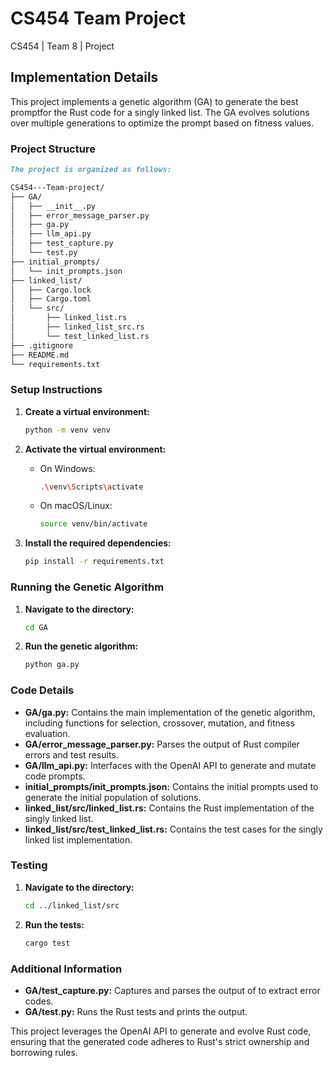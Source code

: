 # CS454 Team Project
CS454 | Team 8 | Project

## Implementation Details

This project implements a genetic algorithm (GA) to generate the best promptfor the Rust code for a singly linked list. The GA evolves solutions over multiple generations to optimize the prompt based on fitness values.

### Project Structure
````markdown
The project is organized as follows:

CS454---Team-project/
├── GA/
│   ├── __init__.py
│   ├── error_message_parser.py
│   ├── ga.py
│   ├── llm_api.py
│   ├── test_capture.py
│   └── test.py
├── initial_prompts/
│   └── init_prompts.json
├── linked_list/
│   ├── Cargo.lock
│   ├── Cargo.toml
│   └── src/
│       ├── linked_list.rs
│       ├── linked_list_src.rs
│       └── test_linked_list.rs
├── .gitignore
├── README.md
└── requirements.txt
````

### Setup Instructions

1. **Create a virtual environment:**

    ```sh
    python -m venv venv
    ```

2. **Activate the virtual environment:**

    - On Windows:

        ```sh
        .\venv\Scripts\activate
        ```

    - On macOS/Linux:

        ```sh
        source venv/bin/activate
        ```

3. **Install the required dependencies:**

    ```sh
    pip install -r requirements.txt
    ```

### Running the Genetic Algorithm

1. **Navigate to the  directory:**

    ```sh
    cd GA
    ```

2. **Run the genetic algorithm:**

    ```sh
    python ga.py
    ```

### Code Details

- **GA/ga.py:** Contains the main implementation of the genetic algorithm, including functions for selection, crossover, mutation, and fitness evaluation.
- **GA/error_message_parser.py:** Parses the output of Rust compiler errors and test results.
- **GA/llm_api.py:** Interfaces with the OpenAI API to generate and mutate code prompts.
- **initial_prompts/init_prompts.json:** Contains the initial prompts used to generate the initial population of solutions.
- **linked_list/src/linked_list.rs:** Contains the Rust implementation of the singly linked list.
- **linked_list/src/test_linked_list.rs:** Contains the test cases for the singly linked list implementation.

### Testing

1. **Navigate to the  directory:**

    ```sh
    cd ../linked_list/src
    ```

2. **Run the tests:**

    ```sh
    cargo test
    ```

### Additional Information

- **GA/test_capture.py:** Captures and parses the output of  to extract error codes.
- **GA/test.py:** Runs the Rust tests and prints the output.

This project leverages the OpenAI API to generate and evolve Rust code, ensuring that the generated code adheres to Rust's strict ownership and borrowing rules.

